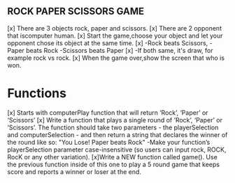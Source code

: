 ## ROCK PAPER SCISSORS GAME

[x] There are 3 objects rock, paper and scissors.
[x] There are 2 opponent that iscomputer human.
[x] Start the game,choose your object and let your opponent chose its object at the same time.
[x]  -Rock beats Scissors, 
    -Paper beats Rock
    -Scissors beats Paper
[x] -If both same, it's draw, for example rock vs rock.
[x] When the game over,show the screen that who is won.

# Functions
[x] Starts with computerPlay function that will return ‘Rock’, ‘Paper’ or ‘Scissors’
[x] Write a function that plays a single round of 
‘Rock’, ‘Paper’ or ‘Scissors’. The function should take two parameters - the playerSelection and computerSelection - and then return a string that declares the winner of the round like so: "You Lose! Paper beats Rock"
 -Make your function’s playerSelection parameter case-insensitive (so users can input rock, ROCK, RocK or any other variation).
 [x]Write a NEW function called game(). Use the previous function inside of this one to play a 5 round game that keeps score and reports a winner or loser at the end.



 
